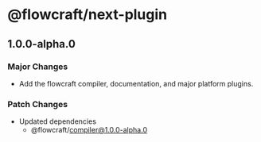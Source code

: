 # @flowcraft/next-plugin

## 1.0.0-alpha.0

### Major Changes

- Add the flowcraft compiler, documentation, and major platform plugins.

### Patch Changes

- Updated dependencies
  - @flowcraft/compiler@1.0.0-alpha.0
